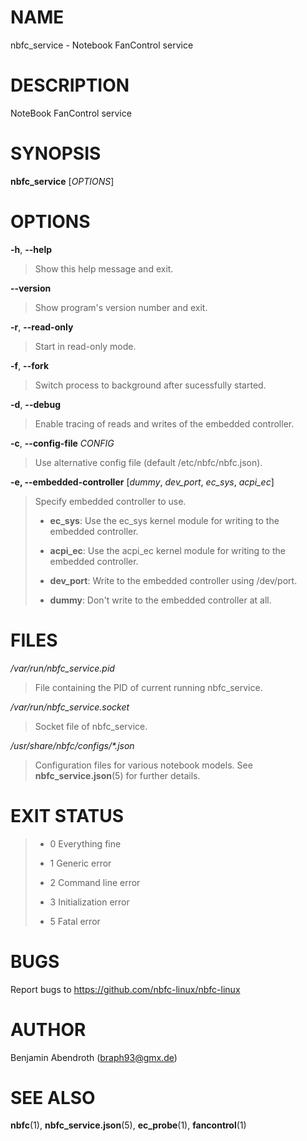 # NAME

nbfc_service - Notebook FanControl service

# DESCRIPTION

NoteBook FanControl service

# SYNOPSIS

**nbfc_service** \[*OPTIONS*\]

# OPTIONS

**-h**, **\--help**

> Show this help message and exit.

**\--version**

> Show program\'s version number and exit.

**-r**, **\--read-only**

> Start in read-only mode.

**-f**, **\--fork**

> Switch process to background after sucessfully started.

**-d**, **\--debug**

> Enable tracing of reads and writes of the embedded controller.

**-c**, **\--config-file** *CONFIG*

> Use alternative config file (default /etc/nbfc/nbfc.json).

**-e, \--embedded-controller** \[*dummy*, *dev_port*, *ec_sys*,
*acpi_ec*\]

> Specify embedded controller to use.
>
> -   **ec_sys**: Use the ec_sys kernel module for writing to the
>     embedded controller.
>
> -   **acpi_ec**: Use the acpi_ec kernel module for writing to the
>     embedded controller.
>
> -   **dev_port**: Write to the embedded controller using /dev/port.
>
> -   **dummy**: Don\'t write to the embedded controller at all.

# FILES

*/var/run/nbfc_service.pid*

> File containing the PID of current running nbfc_service.

*/var/run/nbfc_service.socket*

> Socket file of nbfc_service.

*/usr/share/nbfc/configs/\*.json*

> Configuration files for various notebook models. See
> **nbfc_service.json**(5) for further details.

# EXIT STATUS

> -   0 Everything fine
>
> -   1 Generic error
>
> -   2 Command line error
>
> -   3 Initialization error
>
> -   5 Fatal error

# BUGS

Report bugs to https://github.com/nbfc-linux/nbfc-linux

# AUTHOR

Benjamin Abendroth (braph93@gmx.de)

# SEE ALSO

**nbfc**(1), **nbfc_service.json**(5), **ec_probe**(1),
**fancontrol**(1)
